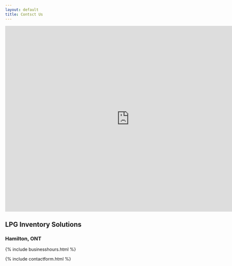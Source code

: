```yaml
---
layout: default
title: Contsct Us
---
```


<iframe src="https://www.google.com/maps/embed?pb=!1m14!1m8!1m3!1d11627.367238928058!2d-79.74815020268551!3d43.233776203512626!3m2!1i1024!2i768!4f13.1!3m3!1m2!1s0x882c98a0336ce80f%3A0xf4c0d3bfda6f5184!2sLPG%20Inventory%20Solutions!5e0!3m2!1sen!2suk!4v1704129494288!5m2!1sen!2suk" width="800" height="600" style="border:0;" allowfullscreen="" loading="lazy" referrerpolicy="no-referrer-when-downgrade"></iframe>

## LPG Inventory Solutions
### Hamilton, ONT

{% include businesshours.html %}

{% include contactform.html %}